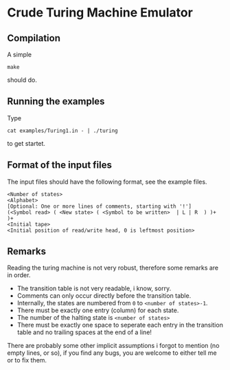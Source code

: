 Crude Turing Machine Emulator
=============================

Compilation
-----------

A simple

	make

should do.

Running the examples
--------------------

Type

	cat examples/Turing1.in - | ./turing

to get startet.


Format of the input files
-------------------------

The input files should have the following format, see the example files.

	<Number of states>
	<Alphabet>
	[Optional: One or more lines of comments, starting with '!']
	(<Symbol read> ( <New state> ( <Symbol to be written>  | L | R  ) )+ )+
	<Initial tape>
	<Initial position of read/write head, 0 is leftmost position>

Remarks
-------

Reading the turing machine is not very robust, therefore some remarks are in order.

* The transition table is not very readable, i know, sorry.
* Comments can only occur directly before the transition table.
* Internally, the states are numbered from `0` to `<number of states>-1`.
* There must be exactly one entry (column) for each state.
* The number of the halting state is `<number of states>`
* There must be exactly one space to seperate each entry in the transition table and no trailing spaces at the end of a line!

There are probably some other implicit assumptions i forgot to mention (no empty lines, or so), if you find any bugs, 
you are welcome to either tell me or to fix them.
